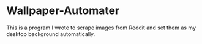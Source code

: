 # Wallpaper-Automater
This is a program I wrote to scrape images from Reddit and set them as my desktop background automatically.
